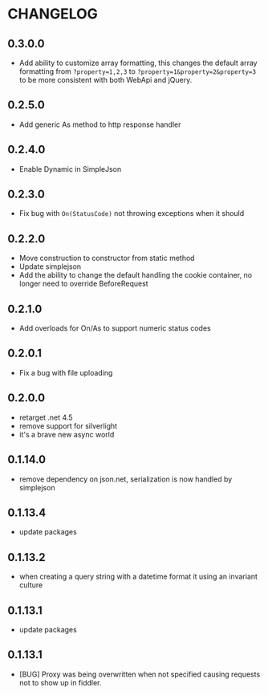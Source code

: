 # CHANGELOG

## 0.3.0.0

  * Add ability to customize array formatting, this changes the default array 
    formatting from `?property=1,2,3` to `?property=1&property=2&property=3` to be 
    more consistent with both WebApi and jQuery.

## 0.2.5.0

  * Add generic As method to http response handler

## 0.2.4.0

  * Enable Dynamic in SimpleJson

## 0.2.3.0

  * Fix bug with `On(StatusCode)` not throwing exceptions when it should

## 0.2.2.0

  * Move construction to constructor from static method
  * Update simplejson
  * Add the ability to change the default handling the cookie container, no longer need to override BeforeRequest

## 0.2.1.0

  * Add overloads for On/As to support numeric status codes

## 0.2.0.1

  * Fix a bug with file uploading

## 0.2.0.0
  
  * retarget .net 4.5
  * remove support for silverlight
  * it's a brave new async world

## 0.1.14.0

  * remove dependency on json.net, serialization is now handled by simplejson

## 0.1.13.4

  * update packages

## 0.1.13.2

  * when creating a query string with a datetime format it using an invariant culture

## 0.1.13.1

  * update packages

## 0.1.13.1

  * [BUG] Proxy was being overwritten when not specified causing requests not to show up in fiddler.